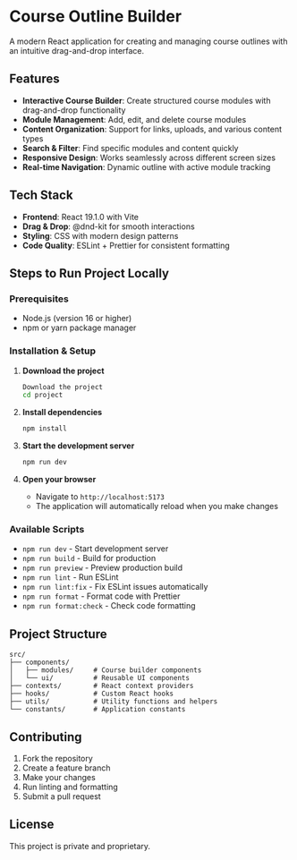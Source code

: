 # Course Outline Builder

A modern React application for creating and managing course outlines with an intuitive drag-and-drop interface.

## Features

- **Interactive Course Builder**: Create structured course modules with drag-and-drop functionality
- **Module Management**: Add, edit, and delete course modules
- **Content Organization**: Support for links, uploads, and various content types
- **Search & Filter**: Find specific modules and content quickly
- **Responsive Design**: Works seamlessly across different screen sizes
- **Real-time Navigation**: Dynamic outline with active module tracking

## Tech Stack

- **Frontend**: React 19.1.0 with Vite
- **Drag & Drop**: @dnd-kit for smooth interactions
- **Styling**: CSS with modern design patterns
- **Code Quality**: ESLint + Prettier for consistent formatting

## Steps to Run Project Locally

### Prerequisites
- Node.js (version 16 or higher)
- npm or yarn package manager

### Installation & Setup

1. **Download the project**
   ```bash
   Download the project
   cd project
   ```

2. **Install dependencies**
   ```bash
   npm install
   ```

3. **Start the development server**
   ```bash
   npm run dev
   ```

4. **Open your browser**
   - Navigate to `http://localhost:5173`
   - The application will automatically reload when you make changes

### Available Scripts

- `npm run dev` - Start development server
- `npm run build` - Build for production
- `npm run preview` - Preview production build
- `npm run lint` - Run ESLint
- `npm run lint:fix` - Fix ESLint issues automatically
- `npm run format` - Format code with Prettier
- `npm run format:check` - Check code formatting

## Project Structure

```
src/
├── components/
│   ├── modules/     # Course builder components
│   └── ui/          # Reusable UI components
├── contexts/        # React context providers
├── hooks/           # Custom React hooks
├── utils/           # Utility functions and helpers
└── constants/       # Application constants
```

## Contributing

1. Fork the repository
2. Create a feature branch
3. Make your changes
4. Run linting and formatting
5. Submit a pull request

## License

This project is private and proprietary.
